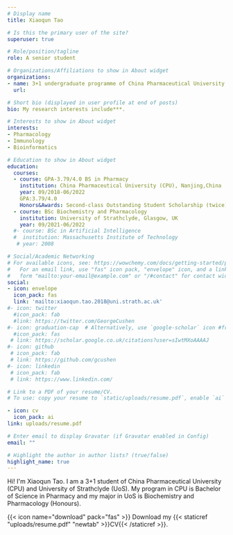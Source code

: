 ```yaml
---
# Display name
title: Xiaoqun Tao

# Is this the primary user of the site?
superuser: true

# Role/position/tagline
role: A senior student

# Organizations/Affiliations to show in About widget
organizations:
- name: 3+1 undergraduate programme of China Pharmaceutical University & University of Strathclyde
  url: 

# Short bio (displayed in user profile at end of posts)
bio: My research interests include***.

# Interests to show in About widget
interests:
- Pharmacology
- Immunology
- Bioinformatics

# Education to show in About widget
education:
  courses:
  - course: GPA-3.79/4.0 BS in Pharmacy
    institution: China Pharmaceutical University (CPU), Nanjing,China
    year: 09/2018-06/2022
    GPA:3.79/4.0
    Honors&Awards: Second-class Outstanding Student Scholarship (twice), CPU, 2020&2019; The Honorary Title of Triple-A student, CPU, 12/2020
  - course: BSc Biochemistry and Pharmacology
    institution: University of Strathclyde, Glasgow, UK
    year: 09/2021-06/2022
  #- course: BSc in Artificial Intelligence
  #  institution: Massachusetts Institute of Technology
   # year: 2008

# Social/Academic Networking
# For available icons, see: https://wowchemy.com/docs/getting-started/page-builder/#icons
#   For an email link, use "fas" icon pack, "envelope" icon, and a link in the
#   form "mailto:your-email@example.com" or "/#contact" for contact widget.
social:
- icon: envelope
  icon_pack: fas
  link: 'mailto:xiaoqun.tao.2018@uni.strath.ac.uk'
#- icon: twitter
  #icon_pack: fab
  #link: https://twitter.com/GeorgeCushen
#- icon: graduation-cap  # Alternatively, use `google-scholar` icon #from `ai` icon pack
  #icon_pack: fas
 # link: https://scholar.google.co.uk/citations?user=sIwtMXoAAAAJ
#- icon: github
 # icon_pack: fab
 # link: https://github.com/gcushen
#- icon: linkedin
 # icon_pack: fab
 # link: https://www.linkedin.com/

# Link to a PDF of your resume/CV.
# To use: copy your resume to `static/uploads/resume.pdf`, enable `ai` icons in `params.toml`, 

- icon: cv
  icon_pack: ai
link: uploads/resume.pdf

# Enter email to display Gravatar (if Gravatar enabled in Config)
email: ""

# Highlight the author in author lists? (true/false)
highlight_name: true
---
```


Hi! I'm Xiaoqun Tao.
I am a 3+1 student of China Pharmaceutical University (CPU) and University of Strathclyde (UoS). My program in CPU is Bachelor of Science in Pharmacy and my major in UoS is Biochemistry and Pharmacology (Honours).

{{< icon name="download" pack="fas" >}} Download my {{< staticref "uploads/resume.pdf" "newtab" >}}CV{{< /staticref >}}.
